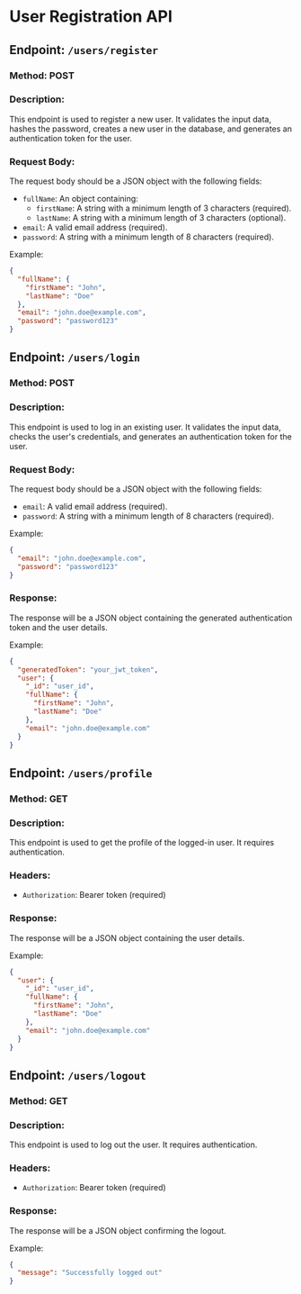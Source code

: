 # User Registration API

## Endpoint: `/users/register`

### Method: POST

### Description:
This endpoint is used to register a new user. It validates the input data, hashes the password, creates a new user in the database, and generates an authentication token for the user.

### Request Body:
The request body should be a JSON object with the following fields:

- `fullName`: An object containing:
  - `firstName`: A string with a minimum length of 3 characters (required).
  - `lastName`: A string with a minimum length of 3 characters (optional).
- `email`: A valid email address (required).
- `password`: A string with a minimum length of 8 characters (required).

Example:
```json
{
  "fullName": {
    "firstName": "John",
    "lastName": "Doe"
  },
  "email": "john.doe@example.com",
  "password": "password123"
}
```

## Endpoint: `/users/login`

### Method: POST

### Description:
This endpoint is used to log in an existing user. It validates the input data, checks the user's credentials, and generates an authentication token for the user.

### Request Body:
The request body should be a JSON object with the following fields:

- `email`: A valid email address (required).
- `password`: A string with a minimum length of 8 characters (required).

Example:
```json
{
  "email": "john.doe@example.com",
  "password": "password123"
}
```

### Response:
The response will be a JSON object containing the generated authentication token and the user details.

Example:
```json
{
  "generatedToken": "your_jwt_token",
  "user": {
    "_id": "user_id",
    "fullName": {
      "firstName": "John",
      "lastName": "Doe"
    },
    "email": "john.doe@example.com"
  }
}
```

## Endpoint: `/users/profile`

### Method: GET

### Description:
This endpoint is used to get the profile of the logged-in user. It requires authentication.

### Headers:
- `Authorization`: Bearer token (required)

### Response:
The response will be a JSON object containing the user details.

Example:
```json
{
  "user": {
    "_id": "user_id",
    "fullName": {
      "firstName": "John",
      "lastName": "Doe"
    },
    "email": "john.doe@example.com"
  }
}
```

## Endpoint: `/users/logout`

### Method: GET

### Description:
This endpoint is used to log out the user. It requires authentication.

### Headers:
- `Authorization`: Bearer token (required)

### Response:
The response will be a JSON object confirming the logout.

Example:
```json
{
  "message": "Successfully logged out"
}
```
````